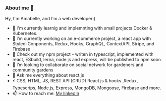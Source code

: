 ### About me 👋

Hy, I'm Amabelle, and I'm a web developer:) 


- 🔭 I'm currently learnig and implemnting with small projects Docker & Kubernetes.
- 🌱 I’m currently working on an e-commerce project, a react app with Styled-Conponents, Redux, Hooks, GraphQL, ContextAPI, Stripe, and Firebase
- 🔭 Check out my npm project - writen in typescript, implemented with react, ESbuild, lerna, node.js and express, will be published to npm soon
- 👯 I’m looking to collaborate on social network for gardeners and community gardens
- 💬 Ask me everything about react.js
- ⚡ CSS, HTML, JS, REST API (CRUD) React.js & hooks ,Redux, Typescrips, Node.js, Express, MongoDB, Mongoose, Firebase and more.
- 📫 How to reach me: [My linkedIn](https://www.linkedin.com/in/amabelle-trachtenberg/)

<!--
**amabelleS/amabelleS** is a ✨ _special_ ✨ repository because its `README.md` (this file) appears on your GitHub profile.

Here are some ideas to get you started:

- 🔭 I’m currently working on my protfolio
- 🌱 I’m currently learning typescript
- 👯 I’m looking to collaborate on ...
- 🤔 I’m looking for help with ...
- 💬 Ask me about react
- 📫 How to reach me: ...
- 😄 Pronouns: ...
- ⚡ Fun fact: ...
-->
